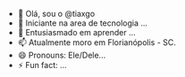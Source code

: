 - 👋 Olá, sou o @tiaxgo
- 👀 Iniciante na area de tecnologia ...
- 💞️ Entusiasmado em aprender ...
- 📫 Atualmente moro em Florianópolis - SC. 
- 😄 Pronouns: Ele/Dele...
- ⚡ Fun fact: ...

<!---
tiaxgo/tiaxgo is a ✨ special ✨ repository because its `README.md` (this file) appears on your GitHub profile.
You can click the Preview link to take a look at your changes.
--->
